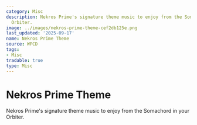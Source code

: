 ```yaml
---
category: Misc
description: Nekros Prime's signature theme music to enjoy from the Somachord in your
  Orbiter.
image: ../images/nekros-prime-theme-cef2db125e.png
last_updated: '2025-09-17'
name: Nekros Prime Theme
source: WFCD
tags:
- Misc
tradable: true
type: Misc
---
```


# Nekros Prime Theme

Nekros Prime's signature theme music to enjoy from the Somachord in your Orbiter.

